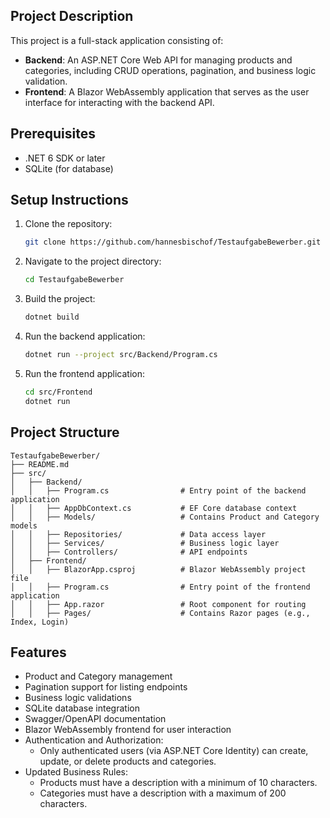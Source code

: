## Project Description
This project is a full-stack application consisting of:
- **Backend**: An ASP.NET Core Web API for managing products and categories, including CRUD operations, pagination, and business logic validation.
- **Frontend**: A Blazor WebAssembly application that serves as the user interface for interacting with the backend API.

## Prerequisites
- .NET 6 SDK or later
- SQLite (for database)

## Setup Instructions
1. Clone the repository:
   ```bash
   git clone https://github.com/hannesbischof/TestaufgabeBewerber.git
   ```
2. Navigate to the project directory:
   ```bash
   cd TestaufgabeBewerber
   ```
3. Build the project:
   ```bash
   dotnet build
   ```
4. Run the backend application:
   ```bash
   dotnet run --project src/Backend/Program.cs
   ```
5. Run the frontend application:
   ```bash
   cd src/Frontend
   dotnet run
   ```

## Project Structure
```
TestaufgabeBewerber/
├── README.md
├── src/
│   ├── Backend/
│   │   ├── Program.cs                # Entry point of the backend application
│   │   ├── AppDbContext.cs           # EF Core database context
│   │   ├── Models/                   # Contains Product and Category models
│   │   ├── Repositories/             # Data access layer
│   │   ├── Services/                 # Business logic layer
│   │   ├── Controllers/              # API endpoints
│   ├── Frontend/
│   │   ├── BlazorApp.csproj          # Blazor WebAssembly project file
│   │   ├── Program.cs                # Entry point of the frontend application
│   │   ├── App.razor                 # Root component for routing
│   │   ├── Pages/                    # Contains Razor pages (e.g., Index, Login)
```

## Features
- Product and Category management
- Pagination support for listing endpoints
- Business logic validations
- SQLite database integration
- Swagger/OpenAPI documentation
- Blazor WebAssembly frontend for user interaction
- Authentication and Authorization:
  - Only authenticated users (via ASP.NET Core Identity) can create, update, or delete products and categories.
- Updated Business Rules:
  - Products must have a description with a minimum of 10 characters.
  - Categories must have a description with a maximum of 200 characters.